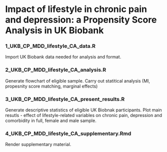 # Impact of lifestyle in chronic pain and depression: a Propensity Score Analysis in UK Biobank


### 1_UKB_CP_MDD_lifestyle_CA_data.R

Import UK Biobank data needed for analysis and format.

### 2_UKB_CP_MDD_lifestyle_CA_analysis.R

Generate flowchart of eligible sample.
Carry out statitical analysis (MI, propesnity score matching, marginal effects)

### 3_UKB_CP_MDD_lifestyle_CA_present_results.R

Generate descriptive statistics of eligible UK Biobnak participants. 
Plot main resutls - effect of lifestyle-related variables on chronic pain, depression and comorbidity in full, female and male sample.

### 4_UKB_CP_MDD_lifestyle_CA_supplementary.Rmd

Render supplementary material.
